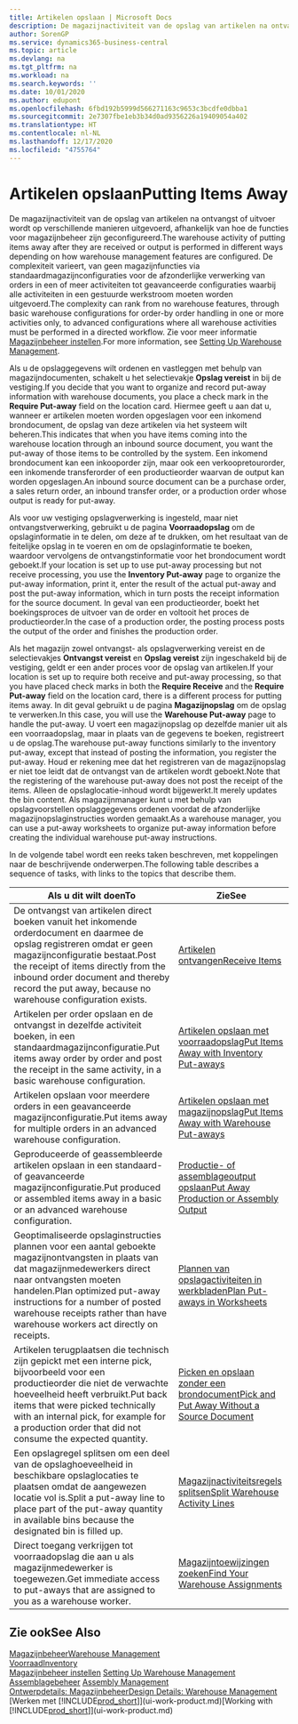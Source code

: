 ```yaml
---
title: Artikelen opslaan | Microsoft Docs
description: De magazijnactiviteit van de opslag van artikelen na ontvangst of uitvoer wordt op verschillende manieren uitgevoerd, afhankelijk van hoe de functies voor magazijnbeheer zijn geconfigureerd.
author: SorenGP
ms.service: dynamics365-business-central
ms.topic: article
ms.devlang: na
ms.tgt_pltfrm: na
ms.workload: na
ms.search.keywords: ''
ms.date: 10/01/2020
ms.author: edupont
ms.openlocfilehash: 6fbd192b5999d566271163c9653c3bcdfe0dbba1
ms.sourcegitcommit: 2e7307fbe1eb3b34d0ad9356226a19409054a402
ms.translationtype: HT
ms.contentlocale: nl-NL
ms.lasthandoff: 12/17/2020
ms.locfileid: "4755764"
---
```

# <a name="putting-items-away"></a><span data-ttu-id="9b1a6-103">Artikelen opslaan</span><span class="sxs-lookup"><span data-stu-id="9b1a6-103">Putting Items Away</span></span>
<span data-ttu-id="9b1a6-104">De magazijnactiviteit van de opslag van artikelen na ontvangst of uitvoer wordt op verschillende manieren uitgevoerd, afhankelijk van hoe de functies voor magazijnbeheer zijn geconfigureerd.</span><span class="sxs-lookup"><span data-stu-id="9b1a6-104">The warehouse activity of putting items away after they are received or output is performed in different ways depending on how warehouse management features are configured.</span></span> <span data-ttu-id="9b1a6-105">De complexiteit varieert, van geen magazijnfuncties via standaardmagazijnconfiguraties voor de afzonderlijke verwerking van orders in een of meer activiteiten tot geavanceerde configuraties waarbij alle activiteiten in een gestuurde werkstroom moeten worden uitgevoerd.</span><span class="sxs-lookup"><span data-stu-id="9b1a6-105">The complexity can rank from no warehouse features, through basic warehouse configurations for order-by order handling in one or more activities only, to advanced configurations where all warehouse activities must be performed in a directed workflow.</span></span> <span data-ttu-id="9b1a6-106">Zie voor meer informatie [Magazijnbeheer instellen](warehouse-setup-warehouse.md).</span><span class="sxs-lookup"><span data-stu-id="9b1a6-106">For more information, see [Setting Up Warehouse Management](warehouse-setup-warehouse.md).</span></span>

<span data-ttu-id="9b1a6-107">Als u de opslaggegevens wilt ordenen en vastleggen met behulp van magazijndocumenten, schakelt u het selectievakje **Opslag vereist** in bij de vestiging.</span><span class="sxs-lookup"><span data-stu-id="9b1a6-107">If you decide that you want to organize and record put-away information with warehouse documents, you place a check mark in the **Require Put-away** field on the location card.</span></span> <span data-ttu-id="9b1a6-108">Hiermee geeft u aan dat u, wanneer er artikelen moeten worden opgeslagen voor een inkomend brondocument, de opslag van deze artikelen via het systeem wilt beheren.</span><span class="sxs-lookup"><span data-stu-id="9b1a6-108">This indicates that when you have items coming into the warehouse location through an inbound source document, you want the put-away of those items to be controlled by the system.</span></span> <span data-ttu-id="9b1a6-109">Een inkomend brondocument kan een inkooporder zijn, maar ook een verkoopretourorder, een inkomende transferorder of een productieorder waarvan de output kan worden opgeslagen.</span><span class="sxs-lookup"><span data-stu-id="9b1a6-109">An inbound source document can be a purchase order, a sales return order, an inbound transfer order, or a production order whose output is ready for put-away.</span></span>  

<span data-ttu-id="9b1a6-110">Als voor uw vestiging opslagverwerking is ingesteld, maar niet ontvangstverwerking, gebruikt u de pagina **Voorraadopslag** om de opslaginformatie in te delen, om deze af te drukken, om het resultaat van de feitelijke opslag in te voeren en om de opslaginformatie te boeken, waardoor vervolgens de ontvangstinformatie voor het brondocument wordt geboekt.</span><span class="sxs-lookup"><span data-stu-id="9b1a6-110">If your location is set up to use put-away processing but not receive processing, you use the **Inventory Put-away** page to organize the put-away information, print it, enter the result of the actual put-away and post the put-away information, which in turn posts the receipt information for the source document.</span></span> <span data-ttu-id="9b1a6-111">In geval van een productieorder, boekt het boekingsproces de uitvoer van de order en voltooit het proces de productieorder.</span><span class="sxs-lookup"><span data-stu-id="9b1a6-111">In the case of a production order, the posting process posts the output of the order and finishes the production order.</span></span>

<span data-ttu-id="9b1a6-112">Als het magazijn zowel ontvangst- als opslagverwerking vereist en de selectievakjes **Ontvangst vereist** en **Opslag vereist** zijn ingeschakeld bij de vestiging, geldt er een ander proces voor de opslag van artikelen.</span><span class="sxs-lookup"><span data-stu-id="9b1a6-112">If your location is set up to require both receive and put-away processing, so that you have placed check marks in both the **Require Receive** and the **Require Put-away** field on the location card, there is a different process for putting items away.</span></span> <span data-ttu-id="9b1a6-113">In dit geval gebruikt u de pagina **Magazijnopslag** om de opslag te verwerken.</span><span class="sxs-lookup"><span data-stu-id="9b1a6-113">In this case, you will use the **Warehouse Put-away** page to handle the put-away.</span></span> <span data-ttu-id="9b1a6-114">U voert een magazijnopslag op dezelfde manier uit als een voorraadopslag, maar in plaats van de gegevens te boeken, registreert u de opslag.</span><span class="sxs-lookup"><span data-stu-id="9b1a6-114">The warehouse put-away functions similarly to the inventory put-away, except that instead of posting the information, you register the put-away.</span></span> <span data-ttu-id="9b1a6-115">Houd er rekening mee dat het registreren van de magazijnopslag er niet toe leidt dat de ontvangst van de artikelen wordt geboekt.</span><span class="sxs-lookup"><span data-stu-id="9b1a6-115">Note that the registering of the warehouse put-away does not post the receipt of the items.</span></span> <span data-ttu-id="9b1a6-116">Alleen de opslaglocatie-inhoud wordt bijgewerkt.</span><span class="sxs-lookup"><span data-stu-id="9b1a6-116">It merely updates the bin content.</span></span> <span data-ttu-id="9b1a6-117">Als magazijnmanager kunt u met behulp van opslagvoorstellen opslaggegevens ordenen voordat de afzonderlijke magazijnopslaginstructies worden gemaakt.</span><span class="sxs-lookup"><span data-stu-id="9b1a6-117">As a warehouse manager, you can use a put-away worksheets to organize put-away information before creating the individual warehouse put-away instructions.</span></span>

<span data-ttu-id="9b1a6-118">In de volgende tabel wordt een reeks taken beschreven, met koppelingen naar de beschrijvende onderwerpen.</span><span class="sxs-lookup"><span data-stu-id="9b1a6-118">The following table describes a sequence of tasks, with links to the topics that describe them.</span></span>   

|<span data-ttu-id="9b1a6-119">**Als u dit wilt doen**</span><span class="sxs-lookup"><span data-stu-id="9b1a6-119">**To**</span></span>|<span data-ttu-id="9b1a6-120">**Zie**</span><span class="sxs-lookup"><span data-stu-id="9b1a6-120">**See**</span></span>|  
|------------|-------------|  
|<span data-ttu-id="9b1a6-121">De ontvangst van artikelen direct boeken vanuit het inkomende orderdocument en daarmee de opslag registreren omdat er geen magazijnconfiguratie bestaat.</span><span class="sxs-lookup"><span data-stu-id="9b1a6-121">Post the receipt of items directly from the inbound order document and thereby record the put away, because no warehouse configuration exists.</span></span>|[<span data-ttu-id="9b1a6-122">Artikelen ontvangen</span><span class="sxs-lookup"><span data-stu-id="9b1a6-122">Receive Items</span></span>](warehouse-how-receive-items.md)|  
|<span data-ttu-id="9b1a6-123">Artikelen per order opslaan en de ontvangst in dezelfde activiteit boeken, in een standaardmagazijnconfiguratie.</span><span class="sxs-lookup"><span data-stu-id="9b1a6-123">Put items away order by order and post the receipt in the same activity, in a basic warehouse configuration.</span></span>|[<span data-ttu-id="9b1a6-124">Artikelen opslaan met voorraadopslag</span><span class="sxs-lookup"><span data-stu-id="9b1a6-124">Put Items Away with Inventory Put-aways</span></span>](warehouse-how-to-put-items-away-with-inventory-put-aways.md)|  
|<span data-ttu-id="9b1a6-125">Artikelen opslaan voor meerdere orders in een geavanceerde magazijnconfiguratie.</span><span class="sxs-lookup"><span data-stu-id="9b1a6-125">Put items away for multiple orders in an advanced warehouse configuration.</span></span>|[<span data-ttu-id="9b1a6-126">Artikelen opslaan met magazijnopslag</span><span class="sxs-lookup"><span data-stu-id="9b1a6-126">Put Items Away with Warehouse Put-aways</span></span>](warehouse-how-to-put-items-away-with-warehouse-put-aways.md)|  
|<span data-ttu-id="9b1a6-127">Geproduceerde of geassembleerde artikelen opslaan in een standaard- of geavanceerde magazijnconfiguratie.</span><span class="sxs-lookup"><span data-stu-id="9b1a6-127">Put produced or assembled items away in a basic or an advanced warehouse configuration.</span></span>|[<span data-ttu-id="9b1a6-128">Productie- of assemblageoutput opslaan</span><span class="sxs-lookup"><span data-stu-id="9b1a6-128">Put Away Production or Assembly Output</span></span>](warehouse-how-to-put-away-production-output.md)|
|<span data-ttu-id="9b1a6-129">Geoptimaliseerde opslaginstructies plannen voor een aantal geboekte magazijnontvangsten in plaats van dat magazijnmedewerkers direct naar ontvangsten moeten handelen.</span><span class="sxs-lookup"><span data-stu-id="9b1a6-129">Plan optimized put-away instructions for a number of posted warehouse receipts rather than have warehouse workers act directly on receipts.</span></span>|[<span data-ttu-id="9b1a6-130">Plannen van opslagactiviteiten in werkbladen</span><span class="sxs-lookup"><span data-stu-id="9b1a6-130">Plan Put-aways in Worksheets</span></span>](warehouse-how-to-plan-put-aways-in-worksheets.md)|  
|<span data-ttu-id="9b1a6-131">Artikelen terugplaatsen die technisch zijn gepickt met een interne pick, bijvoorbeeld voor een productieorder die niet de verwachte hoeveelheid heeft verbruikt.</span><span class="sxs-lookup"><span data-stu-id="9b1a6-131">Put back items that were picked technically with an internal pick, for example for a production order that did not consume the expected quantity.</span></span>|[<span data-ttu-id="9b1a6-132">Picken en opslaan zonder een brondocument</span><span class="sxs-lookup"><span data-stu-id="9b1a6-132">Pick and Put Away Without a Source Document</span></span>](warehouse-how-to-create-put-aways-from-internal-put-aways.md)|
|<span data-ttu-id="9b1a6-133">Een opslagregel splitsen om een deel van de opslaghoeveelheid in beschikbare opslaglocaties te plaatsen omdat de aangewezen locatie vol is.</span><span class="sxs-lookup"><span data-stu-id="9b1a6-133">Split a put-away line to place part of the put-away quantity in available bins because the designated bin is filled up.</span></span>|[<span data-ttu-id="9b1a6-134">Magazijnactiviteitsregels splitsen</span><span class="sxs-lookup"><span data-stu-id="9b1a6-134">Split Warehouse Activity Lines</span></span>](warehouse-how-to-split-warehouse-activity-lines.md)|
|<span data-ttu-id="9b1a6-135">Direct toegang verkrijgen tot voorraadopslag die aan u als magazijnmedewerker is toegewezen.</span><span class="sxs-lookup"><span data-stu-id="9b1a6-135">Get immediate access to put-aways that are assigned to you as a warehouse worker.</span></span>|[<span data-ttu-id="9b1a6-136">Magazijntoewijzingen zoeken</span><span class="sxs-lookup"><span data-stu-id="9b1a6-136">Find Your Warehouse Assignments</span></span>](warehouse-how-to-find-your-warehouse-assignments.md)|    

## <a name="see-also"></a><span data-ttu-id="9b1a6-137">Zie ook</span><span class="sxs-lookup"><span data-stu-id="9b1a6-137">See Also</span></span>  
[<span data-ttu-id="9b1a6-138">Magazijnbeheer</span><span class="sxs-lookup"><span data-stu-id="9b1a6-138">Warehouse Management</span></span>](warehouse-manage-warehouse.md)  
[<span data-ttu-id="9b1a6-139">Voorraad</span><span class="sxs-lookup"><span data-stu-id="9b1a6-139">Inventory</span></span>](inventory-manage-inventory.md)  
<span data-ttu-id="9b1a6-140">[Magazijnbeheer instellen](warehouse-setup-warehouse.md)   </span><span class="sxs-lookup"><span data-stu-id="9b1a6-140">[Setting Up Warehouse Management](warehouse-setup-warehouse.md)   </span></span>  
<span data-ttu-id="9b1a6-141">[Assemblagebeheer](assembly-assemble-items.md)  </span><span class="sxs-lookup"><span data-stu-id="9b1a6-141">[Assembly Management](assembly-assemble-items.md)  </span></span>  
[<span data-ttu-id="9b1a6-142">Ontwerpdetails: Magazijnbeheer</span><span class="sxs-lookup"><span data-stu-id="9b1a6-142">Design Details: Warehouse Management</span></span>](design-details-warehouse-management.md)  
<span data-ttu-id="9b1a6-143">[Werken met [!INCLUDE[prod_short](includes/prod_short.md)]](ui-work-product.md)</span><span class="sxs-lookup"><span data-stu-id="9b1a6-143">[Working with [!INCLUDE[prod_short](includes/prod_short.md)]](ui-work-product.md)</span></span>  
